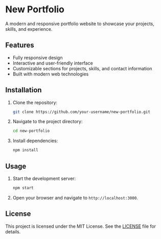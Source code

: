 # New Portfolio

A modern and responsive portfolio website to showcase your projects, skills, and experience.

## Features

- Fully responsive design
- Interactive and user-friendly interface
- Customizable sections for projects, skills, and contact information
- Built with modern web technologies

## Installation

1. Clone the repository:
   ```bash
   git clone https://github.com/your-username/new-portfolio.git
   ```
2. Navigate to the project directory:
   ```bash
   cd new-portfolio
   ```
3. Install dependencies:
   ```bash
   npm install
   ```

## Usage

1. Start the development server:
   ```bash
   npm start
   ```
2. Open your browser and navigate to `http://localhost:3000`.

## License

This project is licensed under the MIT License. See the [LICENSE](LICENSE) file for details.
